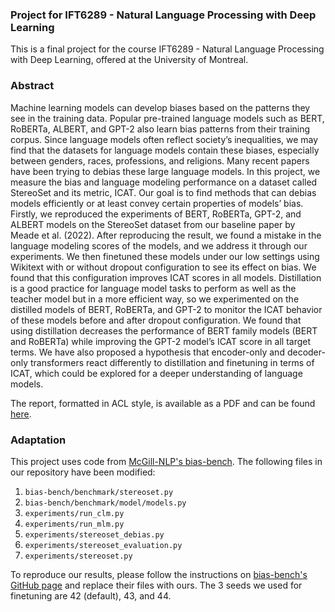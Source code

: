 ### Project for IFT6289 - Natural Language Processing with Deep Learning

This is a final project for the course IFT6289 - Natural Language Processing with Deep Learning, offered at the University of Montreal.

### Abstract

Machine learning models can develop biases based on the patterns they see in the training data. Popular pre-trained language models such as BERT, RoBERTa, ALBERT, and GPT-2 also learn bias patterns from their training corpus. Since language models often reflect society’s inequalities, we may find that the datasets for language models contain these biases, especially between genders, races, professions, and religions. Many recent papers have been trying to debias these large language models. In this project, we measure the bias and language modeling performance on a dataset called StereoSet and its metric, ICAT. Our goal is to find methods that can debias models efficiently or at least convey certain properties of models’ bias. Firstly, we reproduced the experiments of BERT, RoBERTa, GPT-2, and ALBERT models on the StereoSet dataset from our baseline paper by Meade et al. (2022). After reproducing the result, we found a mistake in the language modeling scores of the models, and we address it through our experiments. We then finetuned these models under our low settings using Wikitext with or without dropout configuration to see its effect on bias. We found that this configuration improves ICAT scores in all models. Distillation is a good practice for language model tasks to perform as well as the teacher model but in a more efficient way, so we experimented on the distilled models of BERT, RoBERTa, and GPT-2 to monitor the ICAT behavior of these models before and after dropout configuration. We found that using distillation decreases the performance of BERT family models (BERT and RoBERTa) while improving the GPT-2 model’s ICAT score in all target terms. We have also proposed a hypothesis that encoder-only and decoder-only transformers react differently to distillation and finetuning in terms of ICAT, which could be explored for a deeper understanding of language models.

The report, formatted in ACL style, is available as a PDF and can be found [here](./distilled_pretrained_models_StereoSet.pdf).

### Adaptation

This project uses code from [McGill-NLP's bias-bench](https://github.com/McGill-NLP/bias-bench). The following files in our repository have been modified:

1. `bias-bench/benchmark/stereoset.py`
2. `bias-bench/benchmark/model/models.py`
3. `experiments/run_clm.py`
4. `experiments/run_mlm.py`
5. `experiments/stereoset_debias.py`
6. `experiments/stereoset_evaluation.py`
7. `experiments/stereoset.py`

To reproduce our results, please follow the instructions on [bias-bench's GitHub page](https://github.com/McGill-NLP/bias-bench) and replace their files with ours. The 3 seeds we used for finetuning are 42 (default), 43, and 44.
